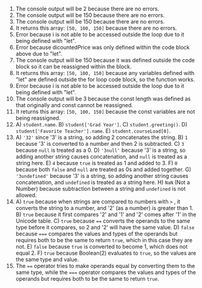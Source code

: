 1. The console output will be 2 because there are no errors.  
2. The console output will be 150 because there are no errors.  
3. The console output will be 150 because there are no errors.  
4. It returns this array: `[50, 100, 150]` because there are no errors.  
5. Error because i is not able to be accessed outside the loop due to it being defined with "let".    
6. Error because dicountedPrice was only defined within the code block above due to "let".  
7. The console output will be 150 because it was defined outside the code block so it can be reassigned within the block.  
8. It returns this array: `[50, 100, 150]` because any variables defined with "let" are defined outside the for loop code block, so the function works.  
9. Error because i is not able to be accessed outside the loop due to it being defined with "let".  
10. The console output will be 3 because the const length was defined as that originally and const cannot be reassigned.  
11.  It returns this array: `[50, 100, 150]` because the const variables are not being reassigned.
12.  A) `student.name`. B) `student['Grad Year']`. C) `student.greeting()`. D) `student['Favorite Teacher'].name`. E) `student.courseLoad[0]`.  
13. A) `'32'` since '3' is a string, so adding 2 concatenates the string. B) `1` because '3' is converted to a number and then 2 is subtracted. C) `3` because `null` is treated as a 0. D) `'3null'` because '3' is a string, so adding another string causes concatenation, and `null` is treated as a string here. E) `4` because `true` is treated as 1 and added to 3. F) `0` because both `false` and `null` are treated as 0s and added together. G) `'3undefined'` because '3' is a string, so adding another string causes concatenation, and `undefined` is treated as a string here. H) `NaN` (Not a Number) because subtraction between a string and `undefined` is not allowed.  
14. A) `true` because when strings are compared to numbers with `>` , it converts the string to a number, and '2' (as a number) is greater than 1. B) `true` because it first compares '2' and '1' and '2' comes after '1' in the Unicode table. C) `true` because `==` converts the operands to the same type before it compares, so 2 and '2' will have the same value. D) `false` because `===` compares the values and types of the operands but requires both to be the same to return `true`, which in this case they are not. E) `false` because `true` is converted to become 1, which does not equal 2. F) `true` because Boolean(2) evaluates to `true`, so the values are the same type and value.  
15. The `==` operator tries to make operands equal by converting them to the same type, while the `===` operator compares the values and types of the operands but requires both to be the same to return `true`.
 
